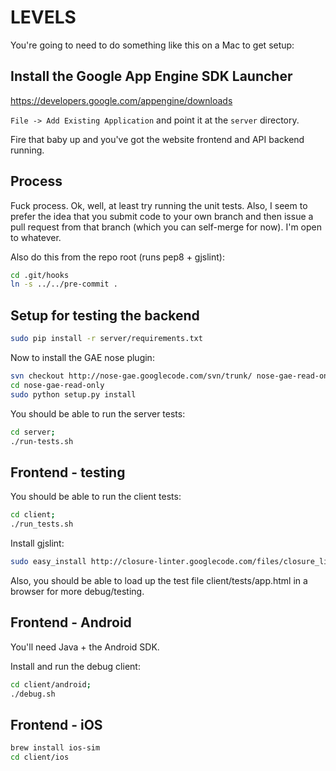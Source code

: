 LEVELS
================

You're going to need to do something like this on a Mac to get setup:

Install the Google App Engine SDK Launcher
--------------------------------------------

https://developers.google.com/appengine/downloads

`File -> Add Existing Application` and point it at the `server` directory.

Fire that baby up and you've got the website frontend and API backend running.


Process
-----------------------------

Fuck process. Ok, well, at least try running the unit tests.
Also, I seem to prefer the idea that you submit code to your own branch and
then issue a pull request from that branch (which you can self-merge for now).
I'm open to whatever.

Also do this from the repo root (runs pep8 + gjslint):

```bash
cd .git/hooks
ln -s ../../pre-commit .
```

Setup for testing the backend
-----------------------------

```bash
sudo pip install -r server/requirements.txt
```

Now to install the GAE nose plugin:

```bash
svn checkout http://nose-gae.googlecode.com/svn/trunk/ nose-gae-read-only
cd nose-gae-read-only
sudo python setup.py install
```

You should be able to run the server tests:

```bash
cd server;
./run-tests.sh
```


Frontend - testing
-----------------------------

You should be able to run the client tests:

```bash
cd client;
./run_tests.sh
```

Install gjslint:

```bash
sudo easy_install http://closure-linter.googlecode.com/files/closure_linter-latest.tar.gz
```

Also, you should be able to load up the test file client/tests/app.html
in a browser for more debug/testing.


Frontend - Android
-----------------------------

You'll need Java + the Android SDK.

Install and run the debug client:

```bash
cd client/android;
./debug.sh
```


Frontend - iOS
-----------------------------

```bash
brew install ios-sim
cd client/ios
```
